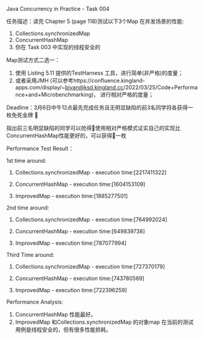 Java Concurrency in Practice - Task 004

任务描述：读完 Chapter 5 (page 118)测试以下3个Map 在并发场景的性能:
1. Collections.synchronizedMap
2. ConcurrentHashMap
3. 你在 Task 003 中实现的线程安全的 

Map测试方式二选一：
1. 使用 Listing 5.11 提供的TestHarness 工具，进行简单(非严格)的度量；
2. 或者采用JMH (可以参考https://confluence.kingland-apps.com/display/~biyan@ksd.kingland.cc/2022/03/25/Code+Performance+and+Microbenchmarking)， 进行相对严格的度量；

Deadline：3月6日中午12点最先完成任务且无明显缺陷的前3名同学将各获得一枚免死金牌 🏅️

指出前三名明显缺陷的同学可以抢得🏅️使用相对严格模式证实自己的实现比 ConcurrentHashMap性能更好的，可以获得🏅️一枚

Performance Test Result：

1st time around:

1. Collections.synchronizedMap - 
execution time:[2217411322]

2. ConcurrentHashMap - execution time:[1604153109]

3. ImprovedMap - execution time:[1885277501]

2nd time around: 

1.  Collections.synchronizedMap - 
execution time:[764992024]

2. ConcurrentHashMap - execution time:[649839738]

3. ImprovedMap -  execution time:[787077994]

Third Time around:
1.  Collections.synchronizedMap - 
execution time:[727370179]

2. ConcurrentHashMap - execution time:[743780569]

3. ImprovedMap - execution time:[722396259]



Performance Analysis:
1. ConcurrentHashMap 性能最好。
2. ImprovedMap 和Collections.synchronizedMap 的对象map 在当前的测试用例是线程安全的，但有很多性能损耗。